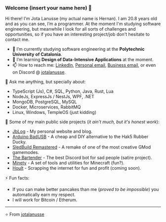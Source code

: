 
### Welcome (insert your name here) 👋

Hi there! I'm Jota Lanusse (my actual name is Hernan). I am 20.8 years old and as you can see, I’m a programmer. At the moment I'm studying software engineering, but meanwhile I look for all sorts of challenges and opportunities, so if you have an interesting project/job don't hesitate to contact me.

- 🔭 I’m currently studying software engineering at the **Polytechnic University of Catalonia**.
- 🌱 I’m learning **Design of Data-Intensive Applications** at the moment.
- 📫 How to reach me: [LinkedIn](https://www.linkedin.com/in/jotalanusse), [Personal email](mailto:jotalanusse@gmail.com?subject=Hi%20Jota!%20let's%20talk), [Business email](mailto:jota@moonara.io?subject=Hi%20Jota!%20let's%20talk), or even on Discord @ [jotalanusse](https://discordapp.com/users/322189982557143041).

💬 Ask me anything, but specially about:
- TypeScript (Js), C#, SQL, Python, Java, Rust, Lua
- NodeJs, ExpressJs / NestJs, WPF, .NET
- MongoDB, PostgreSQL, MySQL
- Docker, Microservices, RabbitMQ
- Linux, Windows, TempleOS (just kidding)

🚀 Some of my main public side projects (_it ain't much, but it's honest work_):
- [JbLog](https://jotalanusse.github.io) - My personal website and blog.
- [Arduino BadUSB](https://github.com/jotalanusse/arduino-bad-usb) - A cheap and DIY alternative to the Hak5 Rubber Ducky.
- [SledBuild Remastered](https://github.com/jotalanusse/sledbuild-remastered) - A remake of one of the most creative GMod gamemodes.
- [The Bartender](https://github.com/jotalanusse/the-bartender) - The best Discord bot for sad people (satire project).
- [Minety](https://github.com/jotalanusse/minety) - A set of tools and utilities for Minecraft (fun?).
- [Hoult](https://github.com/jotalanusse/hoult) - Scrapping the internet for fun and profit (coming soon).

⚡ Fun facts:
- If you can make better pancakes than me (_proved to be impossible_) you automatically earn my respect.
- I will work for Bitcoin / Etherum.

---
⭐️ From [jotalanusse](https://github.com/jotalanusse)
